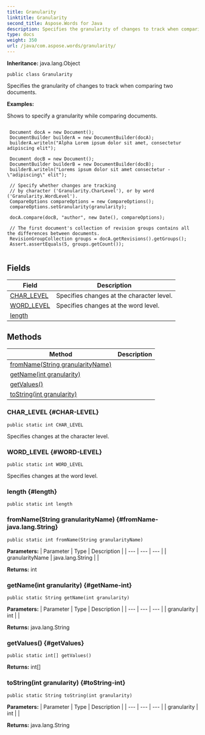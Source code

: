 ```yaml
---
title: Granularity
linktitle: Granularity
second_title: Aspose.Words for Java
description: Specifies the granularity of changes to track when comparing two documents in Java.
type: docs
weight: 350
url: /java/com.aspose.words/granularity/
---
```


**Inheritance:**
java.lang.Object
```
public class Granularity
```

Specifies the granularity of changes to track when comparing two documents.

 **Examples:** 

Shows to specify a granularity while comparing documents.

```

 Document docA = new Document();
 DocumentBuilder builderA = new DocumentBuilder(docA);
 builderA.writeln("Alpha Lorem ipsum dolor sit amet, consectetur adipiscing elit");

 Document docB = new Document();
 DocumentBuilder builderB = new DocumentBuilder(docB);
 builderB.writeln("Lorems ipsum dolor sit amet consectetur - \"adipiscing\" elit");

 // Specify whether changes are tracking
 // by character ('Granularity.CharLevel'), or by word ('Granularity.WordLevel').
 CompareOptions compareOptions = new CompareOptions();
 compareOptions.setGranularity(granularity);

 docA.compare(docB, "author", new Date(), compareOptions);

 // The first document's collection of revision groups contains all the differences between documents.
 RevisionGroupCollection groups = docA.getRevisions().getGroups();
 Assert.assertEquals(5, groups.getCount());
 
```
## Fields

| Field | Description |
| --- | --- |
| [CHAR_LEVEL](#CHAR-LEVEL) | Specifies changes at the character level. |
| [WORD_LEVEL](#WORD-LEVEL) | Specifies changes at the word level. |
| [length](#length) |  |
## Methods

| Method | Description |
| --- | --- |
| [fromName(String granularityName)](#fromName-java.lang.String) |  |
| [getName(int granularity)](#getName-int) |  |
| [getValues()](#getValues) |  |
| [toString(int granularity)](#toString-int) |  |
### CHAR_LEVEL {#CHAR-LEVEL}
```
public static int CHAR_LEVEL
```


Specifies changes at the character level.

### WORD_LEVEL {#WORD-LEVEL}
```
public static int WORD_LEVEL
```


Specifies changes at the word level.

### length {#length}
```
public static int length
```


### fromName(String granularityName) {#fromName-java.lang.String}
```
public static int fromName(String granularityName)
```




**Parameters:**
| Parameter | Type | Description |
| --- | --- | --- |
| granularityName | java.lang.String |  |

**Returns:**
int
### getName(int granularity) {#getName-int}
```
public static String getName(int granularity)
```




**Parameters:**
| Parameter | Type | Description |
| --- | --- | --- |
| granularity | int |  |

**Returns:**
java.lang.String
### getValues() {#getValues}
```
public static int[] getValues()
```




**Returns:**
int[]
### toString(int granularity) {#toString-int}
```
public static String toString(int granularity)
```




**Parameters:**
| Parameter | Type | Description |
| --- | --- | --- |
| granularity | int |  |

**Returns:**
java.lang.String
